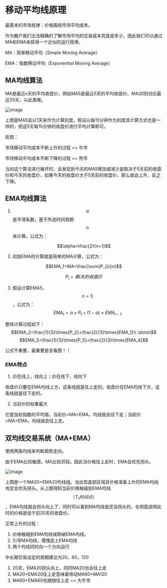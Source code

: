 # 移动平均线原理
最基本的市场规律：价格围绕市场平均成本。

作为散户我们无法精确的了解市场平均的交易成本究竟是多少，因此我们可以通过MA和EMA来获得一个近似的运行规律。

MA：简单移动平均（Simple Moving Average）

EMA：指数移动平均（Exponential Moving Average）

## MA均线算法
MA是最近x天的平均收盘价，例如MA5是最近5天的平均收盘价、MA20则对应最近20天，以此类推。

![image](https://github.com/user-attachments/assets/2a1c611b-e349-49fe-93cb-1ab040b7afa9)

上图是MA5且以1天来作为计算刻度。假设以每15分钟作为刻度其计算方式也是一样的，把这5天每15分钟的收盘价进行平均计算即可。

宏观：

市场移动平均成本不断上升的过程 == 牛市

市场移动平均成本不断下降的过程 == 熊市

当对这个算法进行展开时，会发现到今天的MA5增加或减少是取决于5天前的收盘价和今天的收盘价，如果今天的收盘价大于5天前的收盘价，那么就会上升，反之下降。

## EMA均线算法
1. $$\alpha$$是平滑系数，基于所选时间周期$${n}$$来计算。公式为：

$$\alpha=\frac{2}{n+1}$$

2. 初始EMA的计算就是简单的MA计算，公式为：
   
$$EMA_1=MA=\frac{\sum{P_i}}{n}$$

$$P_i=第i天的收盘价$$

3. 假设计算EMA5，$$n=5$$，公式为：
$$EMA_t=\alpha\times{P_t}+(1-\alpha)\times{EMA_{t-1}}$$

整体计算过程如下：
$$EMA_2=\frac{1}{3}\times{P_2}+\frac{2}{3}\times{EMA_1}\\
\dots\\$$
$$EMA_5=\frac{1}{3}\times{P_5}+\frac{2}{3}\times{EMA_4}$$

公式不重要，最重要是会看图！！

### EMA特点
1. 价在线上，线向上；价在线下，线向下

收盘价只要在EMA均线上方，这条线就是往上走的。收盘价在EMA均线下方，这条线就是往下走的。

2. 当前价的权重最大

它是加权指数的平均值。当前价<MA<EMA，均线就会往下走；当前价>MA>EMA，均线就会往上走。

## 双均线交易系统（MA+EMA）
使用两条均线来判断趋势走向。

由于EMA比较敏感，MA比较迟钝，因此当价格往上走时，EMA会优先拐头。

![image](https://github.com/user-attachments/assets/e3d2cb76-d8bb-40e2-9d24-0e480ea04a4d)

上图是一个MA20+EMA20均线组。当出现底部区域且价格准备上升时EMA均线肯定会优先拐头。从上图得知当前价格触碰到EMA均线$$（T_1时间点）$$，EMA均线就会拐头向上了，同时可以看到MA均线是还没拐头的，也侧面说明此时的价格是低于前20天的收盘价。

 正常上升的过程：
1. 价格触碰到EMA均线或跌破EMA均线。
2. 引导MA均线，慢慢追上EMA均线
3. 两个均线同时向一个方向运行

中长期交易设定的周期建议为20，60，120
1. 20天，EMA20拐头向上，同时MA20也会往上走
2. MA20+EMA20往上走意味着带动MA60+MA120
3. MA60+EMA60也跟随往上走 == 大牛市
